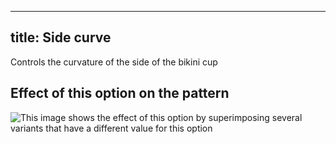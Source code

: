 ***

## title: Side curve

Controls the curvature of the side of the bikini cup

## Effect of this option on the pattern

![This image shows the effect of this option by superimposing several variants that have a different value for this option](bee\_sidecurve\_sample.svg "Effect of this option on the pattern")
